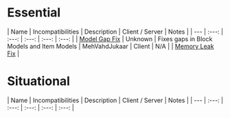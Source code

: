 # Essential
| Name | Incompatibilities | Description | Client / Server | Notes |
| --- | :---: | :---: | :---: | :---: | :---: |
| [Model Gap Fix](https://modrinth.com/mod/QdG47OkI) | Unknown | Fixes gaps in Block Models and Item Models | MehVahdJukaar | Client | N/A |
| [Memory Leak Fix](https://modrinth.com/mod/NRjRiSSD) | 

# Situational
| Name | Incompatibilities | Description | Client / Server | Notes |
| --- | :---: | :---: | :---: | :---: | :---: |

<!-- TODO: 1.20.1 --  add from this list for fabric
- [Debugify](https://isxander.dev)
- [Log Begone](https://modrinth.com/mod/9ON3zv6e)
 -->